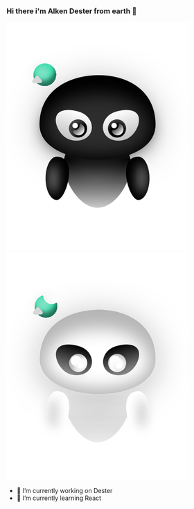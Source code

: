 ### Hi there i'm Alken Dester from earth 👋

![Alken Logo](https://raw.githubusercontent.com/AlkenD/AlkenD/main/images/Alken-Logo-Light.svg#gh-light-mode-only)
![Alken Logo](https://raw.githubusercontent.com/AlkenD/AlkenD/main/images/Alken-Logo-Dark.svg#gh-dark-mode-only)

- 🔭 I’m currently working on Dester
- 🌱 I’m currently learning React
<!--
**AlkenD/AlkenD** is a ✨ _special_ ✨ repository because its `README.md` (this file) appears on your GitHub profile.

Here are some ideas to get you started:

- 🔭 I’m currently working on ...
- 🌱 I’m currently learning ...
- 👯 I’m looking to collaborate on ...
- 🤔 I’m looking for help with ...
- 💬 Ask me about ...
- 📫 How to reach me: ...
- 😄 Pronouns: ...
- ⚡ Fun fact: ...
-->
